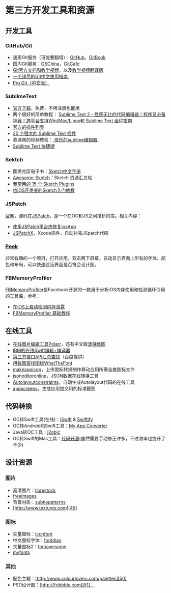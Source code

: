 # 第三方开发工具和资源
## 开发工具
### GitHub/Git
- 通用Git服务（可能要翻墙）：[GitHub][1]，[GitBook][2]
- 国内Git服务：[OSChina][3]，[GitCafe][4]
- [Git官方文档和教学视频][5]，以及[教学视频翻译版][6]
- [一个详尽的Git中文使用指南 ][7]
- [Pro Git（中文版）][8]

### SublimeText
- [官方下载][9]，免费，不用注册也能用
- 两个很好的简单教程：
[Sublime Text 2 - 性感无比的代码编辑器！程序员必备神器！跨平台支持Win/Mac/Linux][10]和
[Sublime Text 全程指南][11]
- [官方的插件列表][12]
- [20 个强大的 Sublime Text 插件][13]
- 慕课网的视频教程：[ 快乐的sublime编辑器 ][14]
- [Sublime Text 快捷键][15]

### Sektch
- 图灵社区电子书：[Sketch中文手册][16]
- [Awesome-Sketch][17]：Sketch 资源汇总帖
- [我常用的 15 个 Sketch Plugins][18]
- [给iOS开发者的Sketch入门教程][19]

### JSPatch
[官网][20]，源码在[JSPatch][21]，是一个在OC和JS之间搭桥的库。相关内容：
- [使用JSPatch平台热修复iosApp][22]
- [JSPatchX][23]，Xcode插件，自动补完JSpatch代码

### [Peek][24]
非常有趣的一个项目，打开应用，双击两下屏幕，自动显示界面上所有的字体、颜色和布局，可以快速验证界面是否符合设计图。

### FBMemoryProfiler
[FBMemoryProfiler][25]是Facebook开源的一款用于分析iOS内存使用和检测循环引用的工具库，参考：
- [在iOS上自动检测内存泄露][26]
- [FBMemoryProfiler 基础教程][27]

## 在线工具
- [在线图片编辑工具Polarr][28]，还有中文版[泼辣修图][29]
- [IBM的在线Swift编辑+编译器][30]
- [第三方接口API汇总查找][31]（百度提供）
- [用截图查找图标WhatTheFont][32]
- [makeappicon][33]，上传图标转换制作移动应用所需全套图标文件
- [jsoneditoronline][34]，JSON数据在线转换工具
- [Autolayoutconstraints][35]，自动生成Autolayout代码的在线工具
- [appscreens][36]，生成应用提交用的标准截图

## 代码转换
- OC转Swift工具(在线)：[iSwift][37] & [Swiftify][38]
- OC转Android和Swift工具：[My App Converter][39]
- Java转OC工具：[j2objc][40]
- OC转Swift的Mac工具：[代码开源][41](虽然需要手动修正许多，不过效率也提升了不少)

## 设计资源
### 图片
- 高清图片：[librestock][42]
- [freeimages][43]
- 背景材质：[subtlepatterns][44]　
- [http://www.textures.com][45]

### 图标
- 矢量图标：[iconfont][46]
- 中文图标字体：[fontdiao][47]
- 矢量图标2：[fontawesome][48]
- [myfonts][49]

### 其他
- 配色主题：[http://www.colourlovers.com/palettes][50]
- PSD设计图：[http://fribbble.com][51]　


[1]:	https://github.com
[2]:	www.gitbook.com
[3]:	http://git.oschina.net
[4]:	www.gitcafe.com
[5]:	https://git-scm.com/doc
[6]:	http://www.nowcoder.com/courses/2
[7]:	https://github.com/xirong/my-git/blob/master/how-to-use-github.md
[8]:	http://git.oschina.net/progit/index.html
[9]:	http://www.sublimetext.com/2
[10]:	http://www.iplaysoft.com/sublimetext.html
[11]:	http://lucida.me/blog/sublime-text-complete-guide/
[12]:	https://github.com/SublimeText
[13]:	http://www.oschina.net/translate/20-powerful-sublimetext-plugins
[14]:	http://www.imooc.com/learn/333
[15]:	https://github.com/liveNo/Sublime-Tutorial
[16]:	http://www.ituring.com.cn/book/1305
[17]:	https://gitcafe.com/riku/Awesome-Sketch
[18]:	https://qdan.me/list/VKzzo-KQHDlHHX5P
[19]:	http://www.jianshu.com/p/45eef5465185 "给iOS开发者的Sketch入门教程"
[20]:	http://jspatch.com/
[21]:	https://github.com/bang590/JSPatch "JSPatch"
[22]:	https://segmentfault.com/a/1190000004922978 "使用JSPatch平台热修复iosApp"
[23]:	https://github.com/bang590/JSPatchX "JSPatchX"
[24]:	https://github.com/shaps80/Peek "Peek"
[25]:	https://github.com/facebook/FBMemoryProfiler "FBMemoryProfiler"
[26]:	http://ifujun.com/yi-wen-zai-iosshang-zi-dong-jian-ce-nei-cun-xie-lu/ "[译文]在iOS上自动检测内存泄露"
[27]:	http://ifujun.com/fbmemoryprofiler-shi-yong-ji-chu-jiao-cheng/
[28]:	https://v3.polarr.co/#
[29]:	http://www.polaxiong.com/editor
[30]:	http://swiftlang.ng.bluemix.net/#/repl
[31]:	http://apistore.baidu.com/astore/index
[32]:	https://www.myfonts.com/WhatTheFont/
[33]:	http://makeappicon.com
[34]:	http://jsoneditoronline.org
[35]:	https://autolayoutconstraints.com
[36]:	https://appscreens.io
[37]:	http://iswift.org/try
[38]:	https://objectivec2swift.com/#/converter/code
[39]:	http://t.cn/Rzpk0D4 "My App Converter"
[40]:	https://github.com/google/j2objc "j2objc"
[41]:	https://github.com/yahoojapan/objc2swift "objc2swift"
[42]:	http://librestock.com
[43]:	http://cn.freeimages.com
[44]:	http://subtlepatterns.com
[45]:	http://www.textures.com
[46]:	http://www.iconfont.cn
[47]:	http://lexrus.com/fontdiao/
[48]:	http://fontawesome.dashgame.com
[49]:	https://www.myfonts.com
[50]:	http://www.colourlovers.com/palettes
[51]:	http://fribbble.com
